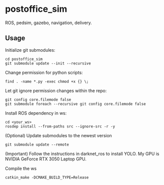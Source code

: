 # postoffice_sim
ROS, pedsim, gazebo, navigation, delivery.

## Usage

Initialize git submodules:

    cd postoffice_sim
    git submodule update --init --recursive
    
Change permission for python scripts:

    find . -name *.py -exec chmod +x {} \;
        
Let git ignore permission changes within the repo:

    git config core.filemode false
    git submodule foreach --recursive git config core.filemode false
   
Install ROS dependency in ws:

    cd <your_ws>
    rosdep install --from-paths src --ignore-src -r -y

(Optional) Update submodules to the newest version

    git submodule update --remote

(Important) Follow the instructions in darknet_ros to install YOLO. My GPU is NVIDIA GeForce RTX 3050 Laptop GPU.

Compile the ws

    catkin_make -DCMAKE_BUILD_TYPE=Release